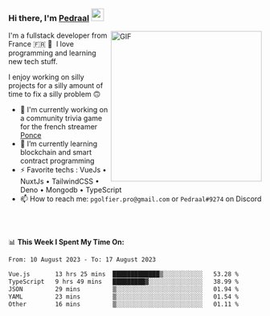 ### Hi there, I'm <a href="https://pedraal.dev" target="_blank">Pedraal</a> <img src="https://media.giphy.com/media/hvRJCLFzcasrR4ia7z/giphy.gif" width="25px">
<img align="right" alt="GIF" src="https://pedraal.dev/avatar.png" width="300" height="300" />

I'm a fullstack developer from France 🇫🇷 🥖 &nbsp;I love programming and learning new
tech stuff.

I enjoy working on silly projects for a silly amount of time to fix a silly problem 🙃

- 🔭  I'm currently working on a community trivia game for the french streamer <a href="https://twitch.tv/ponce" target="_blank">Ponce</a>
- 🌱 I’m currently learning blockchain and smart contract programming
- ⚡ Favorite techs : VueJs &bull; NuxtJs &bull; TailwindCSS &bull; Deno &bull; Mongodb &bull; TypeScript
- 📫 How to reach me: `pgolfier.pro@gmail.com` or `Pedraal#9274` on Discord

<br>
<br>

📊 **This Week I Spent My Time On:**
<!--START_SECTION:waka-->

```txt
From: 10 August 2023 - To: 17 August 2023

Vue.js       13 hrs 25 mins  █████████████▒░░░░░░░░░░░   53.28 %
TypeScript   9 hrs 49 mins   █████████▓░░░░░░░░░░░░░░░   38.99 %
JSON         29 mins         ▒░░░░░░░░░░░░░░░░░░░░░░░░   01.94 %
YAML         23 mins         ▒░░░░░░░░░░░░░░░░░░░░░░░░   01.54 %
Other        16 mins         ▒░░░░░░░░░░░░░░░░░░░░░░░░   01.11 %
```

<!--END_SECTION:waka-->
